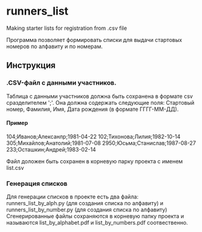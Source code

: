 # runners_list
Making starter lists for registration from .csv file

Программа позволяет формировать списки для выдачи стартовых номеров по алфавиту и по номерам.

## Инструкция
### .CSV-файл с данными участников. 
Таблица с данными участников должна быть сохранена в формате csv сразделителем ';'. 
Она должна содержать следующие поля: Стартовый номер, Фамилия, Имя, Дата рождения (в формате ГГГГ-ММ-ДД).

#### Пример
104;Иванов;Алексанлр;1981-04-22
102;Тихонова;Лилия;1982-10-14
305;Михайлов;Анатолий;1981-07-08
2950;Юсьма;Станислав;1987-08-27
233;Осташкин;Андрей;1983-02-14

Файл доложен быть сохранен в корневую парку проекта с именем list.csv

### Генерация списков
Для генерации списков в проекте есть два файла: runners_list_by_alph.py (для создания списка по алфавиту) и runners_list_by_number.py (для создания списка по алфавиту)
Сгенерированные файлы сохраняются в корневую папку проекта и называются list_by_alphabet.pdf и list_by_numbers.pdf соотвественно.

